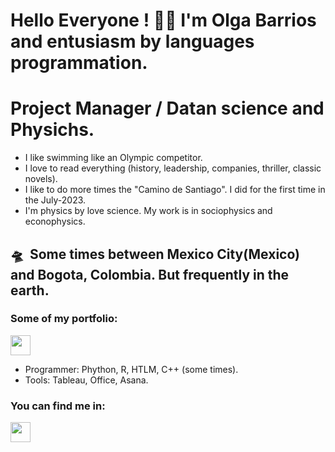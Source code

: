Hello Everyone ! :raising_hand_woman:
I'm Olga Barrios and entusiasm by languages programmation. 
=============================  

Project Manager / Datan science and  Physichs. 
=============================  


- I like swimming like an Olympic competitor.
- I love to read everything (history, leadership, companies, thriller, classic novels).
- I like to do more times the "Camino de Santiago". I did for the first time in the July-2023.
- I'm physics by love science. My work is in sociophysics and econophysics.


 :flying_saucer:  Some times between Mexico City(Mexico) and Bogota, Colombia. But frequently in the earth.
----------------------------------------------  

### Some of my portfolio:
 <p align="left"> <a href="https://github.com/olbarriosp" target="_blank" rel="noreferrer"><img src="https://raw.githubusercontent.com/danielcranney/readme-generator/main/public/icons/socials/github-dark.svg" width="32" height="32" /></a> </p>

- Programmer: Phython, R, HTLM, C++ (some times).
- Tools: Tableau, Office, Asana.
 
 ### You can find me in:
 
 <p <a href="https://www.linkedin.com/in/olga-lucia-barrios-pulido/" target="_blank" rel="noreferrer"><img src="https://raw.githubusercontent.com/danielcranney/readme-generator/main/public/icons/socials/linkedin.svg" width="32" height="32" /></a> 
</p>
